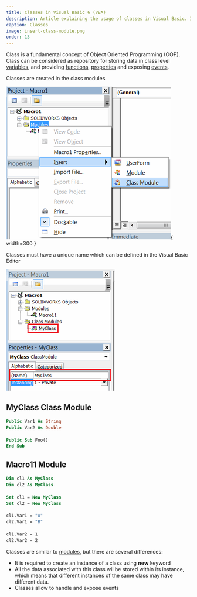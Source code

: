 ```yaml
---
title: Classes in Visual Basic 6 (VBA)
description: Article explaining the usage of classes in Visual Basic. Introducing to Object Oriented Programming (OOP)
caption: Classes
image: insert-class-module.png
order: 13
---
```

Class is a fundamental concept of Object Oriented Programming (OOP). Class can be considered as repository for storing data in class level [variables](/visual-basic/variables/), and providing [functions](/visual-basic/functions/), [properties](/visual-basic/properties/) and exposing [events](/visual-basic/events/).

Classes are created in the class modules

![Adding new class module](insert-class-module.png){ width=300 }

Classes must have a unique name which can be defined in the Visual Basic Editor

![Name of a class](class-name.png)

## MyClass Class Module
~~~vb
Public Var1 As String
Public Var2 As Double

Public Sub Foo()
End Sub
~~~

## Macro11 Module
~~~ vb
Dim cl1 As MyClass
Dim cl2 As MyClass

Set cl1 = New MyClass
Set cl2 = New MyClass

cl1.Var1 = "A"
cl2.Var1 = "B"

cl1.Var2 = 1
cl2.Var2 = 2
~~~

Classes are similar to [modules](http://localhost:4000/visual-basic/modules/), but there are several differences:

* It is required to create an instance of a class using **new** keyword
* All the data associated with this class wil be stored within its instance, which means that different instances of the same class may have different data.
* Classes allow to handle and expose events
